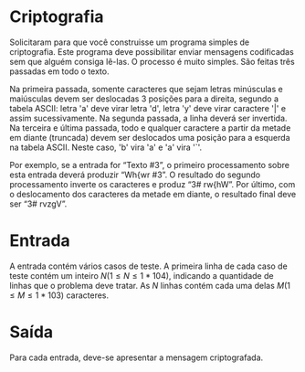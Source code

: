 # Criptografia

Solicitaram para que você construisse um programa simples de criptografia. Este programa deve possibilitar enviar mensagens codificadas sem que alguém consiga lê-las. O processo é muito simples. São feitas três passadas em todo o texto. 

Na primeira passada, somente caracteres que sejam letras minúsculas e maiúsculas devem ser deslocadas 3 posições para a direita, segundo a tabela ASCII: letra 'a' deve virar letra 'd', letra 'y' deve virar caractere '|' e assim sucessivamente. Na segunda passada, a linha deverá ser invertida. Na terceira e última passada, todo e qualquer caractere a partir da metade em diante (truncada) devem ser deslocados uma posição para a esquerda na tabela ASCII. Neste caso, 'b' vira 'a' e 'a' vira '`'.

Por exemplo, se a entrada for “Texto #3”, o primeiro processamento sobre esta entrada deverá produzir “Wh{wr #3”. O resultado do segundo processamento inverte os caracteres e produz “3# rw{hW”. Por último, com o deslocamento dos caracteres da metade em diante, o resultado final deve ser “3# rvzgV”.

# Entrada

A entrada contém vários casos de teste. A primeira linha de cada caso de teste contém um inteiro $N (1 \leq N \leq 1*104)$, indicando a quantidade de linhas que o problema deve tratar. As $N$ linhas contém cada uma delas $M (1 \leq M \leq 1*103)$ caracteres.

# Saída

Para cada entrada, deve-se apresentar a mensagem criptografada.